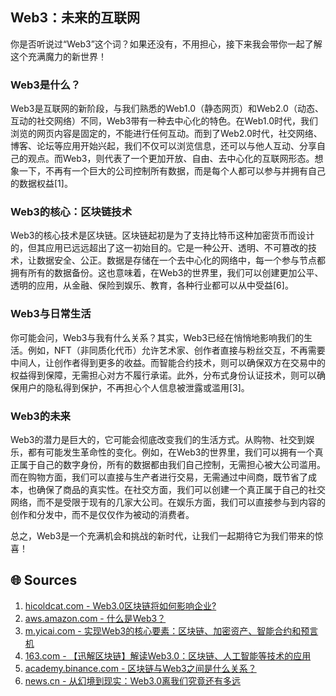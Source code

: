 ## Web3：未来的互联网

你是否听说过“Web3”这个词？如果还没有，不用担心，接下来我会带你一起了解这个充满魔力的新世界！

### Web3是什么？
Web3是互联网的新阶段，与我们熟悉的Web1.0（静态网页）和Web2.0（动态、互动的社交网络）不同，Web3带有一种去中心化的特色。在Web1.0时代，我们浏览的网页内容是固定的，不能进行任何互动。而到了Web2.0时代，社交网络、博客、论坛等应用开始兴起，我们不仅可以浏览信息，还可以与他人互动、分享自己的观点。而Web3，则代表了一个更加开放、自由、去中心化的互联网形态。想象一下，不再有一个巨大的公司控制所有数据，而是每个人都可以参与并拥有自己的数据权益[1]。

### Web3的核心：区块链技术
Web3的核心技术是区块链。区块链起初是为了支持比特币这种加密货币而设计的，但其应用已远远超出了这一初始目的。它是一种公开、透明、不可篡改的技术，让数据安全、公正。数据是存储在一个去中心化的网络中，每一个参与节点都拥有所有的数据备份。这也意味着，在Web3的世界里，我们可以创建更加公平、透明的应用，从金融、保险到娱乐、教育，各种行业都可以从中受益[6]。

### Web3与日常生活
你可能会问，Web3与我有什么关系？其实，Web3已经在悄悄地影响我们的生活。例如，NFT（非同质化代币）允许艺术家、创作者直接与粉丝交互，不再需要中间人，让创作者得到更多的收益。而智能合约技术，则可以确保双方在交易中的权益得到保障，无需担心对方不履行承诺。此外，分布式身份认证技术，则可以确保用户的隐私得到保护，不再担心个人信息被泄露或滥用[3]。

### Web3的未来
Web3的潜力是巨大的，它可能会彻底改变我们的生活方式。从购物、社交到娱乐，都有可能发生革命性的变化。例如，在Web3的世界里，我们可以拥有一个真正属于自己的数字身份，所有的数据都由我们自己控制，无需担心被大公司滥用。而在购物方面，我们可以直接与生产者进行交易，无需通过中间商，既节省了成本，也确保了商品的真实性。在社交方面，我们可以创建一个真正属于自己的社交网络，而不是受限于现有的几家大公司。在娱乐方面，我们可以直接参与到内容的创作和分发中，而不是仅仅作为被动的消费者。

总之，Web3是一个充满机会和挑战的新时代，让我们一起期待它为我们带来的惊喜！

## 🌐 Sources
1. [hicoldcat.com - Web3.0区块链将如何影响企业?](https://hicoldcat.com/posts/news/web3-blockchain-impact-on-businesses/)
2. [aws.amazon.com - 什么是Web3？](https://aws.amazon.com/cn/what-is/web3/)
3. [m.yicai.com - 实现Web3的核心要素：区块链、加密资产、智能合约和预言机](https://m.yicai.com/news/101303786.html)
4. [163.com - 【迅解区块链】解读Web3.0：区块链、人工智能等技术的应用](https://www.163.com/dy/article/I5F7L6BL05562DFD.html)
5. [academy.binance.com - 区块链与Web3之间是什么关系？](https://academy.binance.com/zh/articles/what-s-the-relationship-between-blockchain-and-web3)
6. [news.cn - 从幻境到现实：Web3.0离我们究竟还有多远](http://www.news.cn/globe/2022-12/26/c_1310686330.htm)
